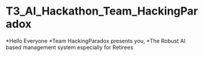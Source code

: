 # T3_AI_Hackathon_Team_HackingParadox
 
*Hello Everyone
*Team HackingParadox presents you,
*The Robust AI based management system especially for Retirees
